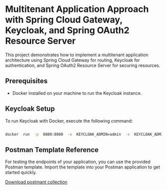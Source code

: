 # Multitenant Application Approach with Spring Cloud Gateway, Keycloak, and Spring OAuth2 Resource Server

  

This project demonstrates how to implement a multitenant application architecture using Spring Cloud Gateway for routing, Keycloak for authentication, and Spring OAuth2 Resource Server for securing resources.

  

## Prerequisites

  

- Docker installed on your machine to run the Keycloak instance.

  

## Keycloak Setup

  

To run Keycloak with Docker, execute the following command:

  

```bash

docker  run  -p  8080:8080  -e  KEYCLOAK_ADMIN=admin  -e  KEYCLOAK_ADMIN_PASSWORD=admin  quay.io/keycloak/keycloak:22.0.5  start-dev

```

  

## Postman Template Reference

  

For testing the endpoints of your application, you can use the provided Postman template. Import the template into your Postman application to get started quickly.

  

[Download postmant collection](./spring-keycloack-multitenant.postman_collection.json)
